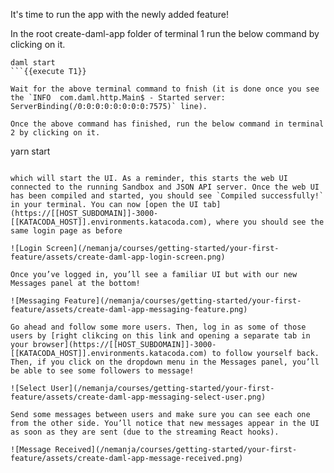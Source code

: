 It's time to run the app with the newly added feature!

In the root create-daml-app folder of terminal 1 run the below command by clicking on it.

```
daml start
```{{execute T1}}

Wait for the above terminal command to fnish (it is done once you see the `INFO  com.daml.http.Main$ - Started server: ServerBinding(/0:0:0:0:0:0:0:0:7575)` line).

Once the above command has finished, run the below command in terminal 2 by clicking on it.

```
yarn start
```{{execute T2}}

which will start the UI. As a reminder, this starts the web UI connected to the running Sandbox and JSON API server. Once the web UI has been compiled and started, you should see `Compiled successfully!` in your terminal. You can now [open the UI tab](https://[[HOST_SUBDOMAIN]]-3000-[[KATACODA_HOST]].environments.katacoda.com), where you should see the same login page as before

![Login Screen](/nemanja/courses/getting-started/your-first-feature/assets/create-daml-app-login-screen.png)

Once you’ve logged in, you’ll see a familiar UI but with our new Messages panel at the bottom!

![Messaging Feature](/nemanja/courses/getting-started/your-first-feature/assets/create-daml-app-messaging-feature.png)

Go ahead and follow some more users. Then, log in as some of those users by [right clikcing on this link and opening a separate tab in your browser](https://[[HOST_SUBDOMAIN]]-3000-[[KATACODA_HOST]].environments.katacoda.com) to follow yourself back. Then, if you click on the dropdown menu in the Messages panel, you’ll be able to see some followers to message!

![Select User](/nemanja/courses/getting-started/your-first-feature/assets/create-daml-app-messaging-select-user.png)

Send some messages between users and make sure you can see each one from the other side. You’ll notice that new messages appear in the UI as soon as they are sent (due to the streaming React hooks).

![Message Received](/nemanja/courses/getting-started/your-first-feature/assets/create-daml-app-message-received.png)
